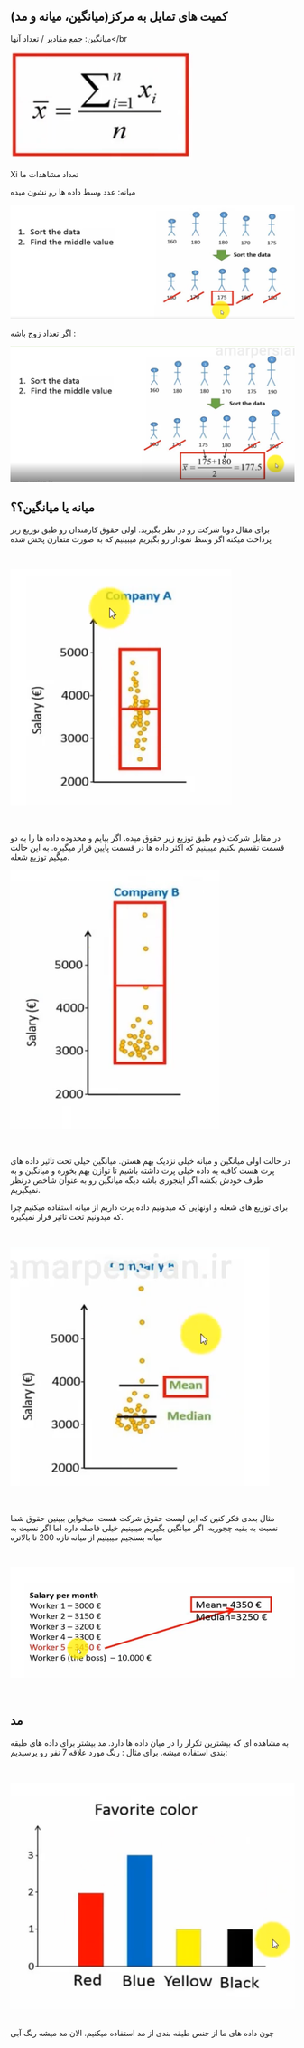 ## کمیت های تمایل به مرکز(میانگین، میانه و مد)

میانگین: جمع مقادیر / تعداد آنها</br
>
![Alt text](images\میانگین.png)
</br>

Xi تعداد مشاهدات ما
</br>

میانه: عدد وسط داده ها رو نشون میده
</br>

![Alt text](images\میانه-فرد.png)
</br>


اگر تعداد زوج باشه :

![Alt text](images\میانه-زوج.png)

## میانه یا میانگین؟؟

برای مقال دوتا شرکت رو در نظر بگیرید. اولی حقوق کارمندان رو طبق توزیع زیر پرداخت میکنه اگر  وسط نمودار رو بگیریم میبینیم که به صورت متفارن پخش شده

</br>

![Alt text](images\companyA.png)

</br>

در مقابل شرکت ذوم طبق توزیع زیر حقوق میده. اگر بیایم و محدوده داده ها را به دو قسمت تقسیم بکنیم میبینیم که اکثر داده ها در قسمت پایین قرار میگیره. به این حالت میگیم توزیع شعله.
</br>

![Alt text](images\companyB.png)

</br>

در حالت اولی میانگین و میانه خیلی نزدیک بهم هستن. میانگین خیلی تحت تاثیر داده های پرت هست کافیه یه داده خیلی پرت داشته باشیم تا توازن بهم بخوره و میانگین و به طرف خودش بکشه اگر اینجوری باشه دیگه میانگین رو به عنوان شاخص درنظر نمیگیریم.
</br>

برای توزیع های شعله و اونهایی که میدونیم داده پرت داریم از میانه استفاده میکنیم چرا که میدونیم تحت تاثیر 
قرار نمیگیره.

</br>

![Alt text](images\AB.png)

</br>

مثال بعدی فکر کنین که این لیست حقوق شرکت هست. میخواین ببینین حقوق شما نسبت به بقیه چجوریه. 
اگر میانگین بگیریم میبینیم خیلی فاصله داره اما اگر نسیت به میانه بسنجیم میبینیم از میانه تازه 200 تا بالاتره

</br>

![Alt text](images\ABsample.png)

</br>

## مد

به مشاهده ای که بیشترین تکرار را در میان داده ها دارد. مد بیشتر برای داده های طبقه بندی استفاده میشه.
برای مثال : رنگ مورد علاقه 7 نفر رو پرسیدیم:

</br>

![Alt text](images\مد1.png)

</br>
چون داده های ما از  جنس طیقه بندی از مد استفاده میکنیم. الان مد میشه رنگ آبی